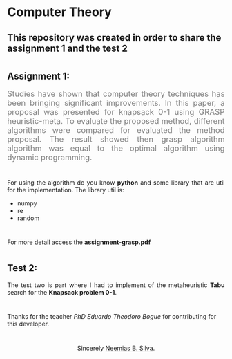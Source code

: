 # Computer Theory

## This repository was created in order to share the assignment 1 and the test 2

#

## Assignment 1:
<p align="justify" style="font-size:18px; color:gray">Studies have shown that computer theory techniques has been bringing significant improvements. In this paper, a proposal was presented for knapsack 0-1 using GRASP heuristic-meta.
To evaluate the proposed method, different algorithms were compared for evaluated the method proposal. The result showed then grasp algorithm algorithm was equal to the optimal algorithm using dynamic programming.
</p>

#

<p align="justify">
For using the algorithm do you know <b>python</b> and some library that are util for the implementation.
The library util is:
</p>

- numpy
- re
- random

#

For more detail access the **assignment-grasp.pdf**
#
## Test 2:

<p align="justify">The test two is part where I had to implement  of the metaheuristic <b>Tabu</b> search for the <b>Knapsack problem 0-1</b>. 
</p>

#

Thanks for the teacher _PhD Eduardo Theodoro Bogue_ for contributing for this developer.
#
<p align="center"> Sincerely <a href="https://github.com/neemiasbsilva">Neemias B. Silva</a>.</p>


